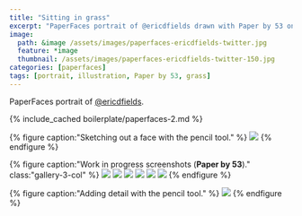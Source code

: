 ```yaml
---
title: "Sitting in grass"
excerpt: "PaperFaces portrait of @ericdfields drawn with Paper by 53 on an iPad."
image: 
  path: &image /assets/images/paperfaces-ericdfields-twitter.jpg 
  feature: *image
  thumbnail: /assets/images/paperfaces-ericdfields-twitter-150.jpg
categories: [paperfaces]
tags: [portrait, illustration, Paper by 53, grass]
---
```


PaperFaces portrait of [@ericdfields](https://twitter.com/ericdfields).

{% include_cached boilerplate/paperfaces-2.md %}

{% figure caption:"Sketching out a face with the pencil tool." %}
[![](/assets/images/paperfaces-ericdfields-process-1-750.jpg)](/assets/images/paperfaces-ericdfields-process-1-lg.jpg)
{% endfigure %}

{% figure caption:"Work in progress screenshots (**Paper by 53**)." class:"gallery-3-col" %}
[![](/assets/images/paperfaces-ericdfields-process-2-600.jpg)](/assets/images/paperfaces-ericdfields-process-2-lg.jpg)
[![](/assets/images/paperfaces-ericdfields-process-3-600.jpg)](/assets/images/paperfaces-ericdfields-process-3-lg.jpg)
[![](/assets/images/paperfaces-ericdfields-process-4-600.jpg)](/assets/images/paperfaces-ericdfields-process-4-lg.jpg)
[![](/assets/images/paperfaces-ericdfields-process-5-600.jpg)](/assets/images/paperfaces-ericdfields-process-5-lg.jpg)
[![](/assets/images/paperfaces-ericdfields-process-6-600.jpg)](/assets/images/paperfaces-ericdfields-process-6-lg.jpg)
[![](/assets/images/paperfaces-ericdfields-process-7-600.jpg)](/assets/images/paperfaces-ericdfields-process-7-lg.jpg)
{% endfigure %}

{% figure caption:"Adding detail with the pencil tool." %}
[![](/assets/images/paperfaces-ericdfields-process-8-750.jpg)](/assets/images/paperfaces-ericdfields-process-8-lg.jpg)
{% endfigure %}
